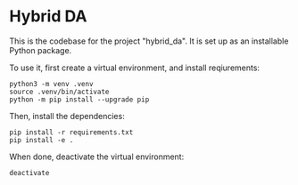 # Hybrid DA

This is the codebase for the project "hybrid_da". It is set up as an installable Python package. 

To use it, first create a virtual environment, and install reqiurements:
```
python3 -m venv .venv
source .venv/bin/activate
python -m pip install --upgrade pip
```

Then, install the dependencies:
```
pip install -r requirements.txt
pip install -e .
```

When done, deactivate the virtual environment:
```
deactivate
```